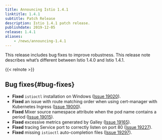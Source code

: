 ```yaml
---
title: Announcing Istio 1.4.1
linktitle: 1.4.1
subtitle: Patch Release
description: Istio 1.4.1 patch release.
publishdate: 2019-12-05
release: 1.4.1
aliases:
    - /news/announcing-1.4.1
---
```


This release includes bug fixes to improve robustness. This release note describes what’s different between Istio 1.4.0 and Istio 1.4.1.

{{< relnote >}}

## Bug fixes{#bug-fixes}

- **Fixed** `istioctl` installation on Windows ([Issue 19020](https://github.com/istio/istio/pull/19020)).
- **Fixed** an issue with route matching order when using cert-manager with Kubernetes Ingress ([Issue 19000](https://github.com/istio/istio/pull/19000)).
- **Fixed** Mixer source namespace attribute when the pod name contains a period ([Issue 19015](https://github.com/istio/istio/issues/19015)).
- **Fixed** excessive metrics generated by Galley ([Issue 19165](https://github.com/istio/istio/issues/19165)).
- **Fixed** tracing Service port to correctly listen on port 80 ([Issue 19227](https://github.com/istio/istio/issues/19227)).
- **Fixed** missing `istioctl` auto-completion files ([Issue 19297](https://github.com/istio/istio/issues/19297)).
